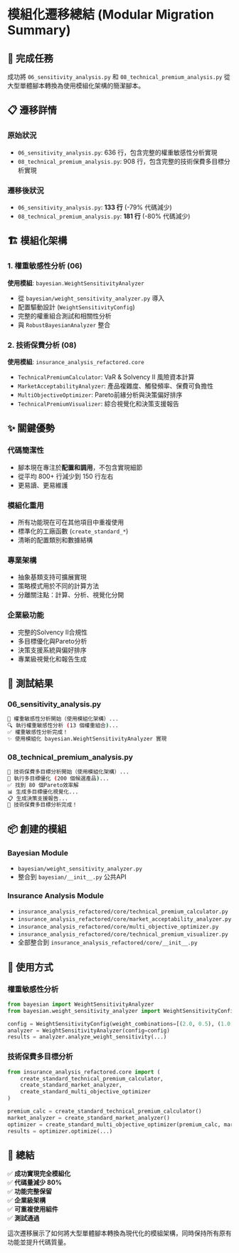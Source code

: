 # 模組化遷移總結 (Modular Migration Summary)

## 🎯 **完成任務**

成功將 `06_sensitivity_analysis.py` 和 `08_technical_premium_analysis.py` 從大型單體腳本轉換為使用模組化架構的簡潔腳本。

## 📋 **遷移詳情**

### **原始狀況**
- `06_sensitivity_analysis.py`: 636 行，包含完整的權重敏感性分析實現
- `08_technical_premium_analysis.py`: 908 行，包含完整的技術保費多目標分析實現

### **遷移後狀況**
- `06_sensitivity_analysis.py`: **133 行** (-79% 代碼減少)
- `08_technical_premium_analysis.py`: **181 行** (-80% 代碼減少)

## 🏗️ **模組化架構**

### **1. 權重敏感性分析 (06)**
**使用模組**: `bayesian.WeightSensitivityAnalyzer`
- 從 `bayesian/weight_sensitivity_analyzer.py` 導入
- 配置驅動設計 (`WeightSensitivityConfig`)
- 完整的權重組合測試和相關性分析
- 與 `RobustBayesianAnalyzer` 整合

### **2. 技術保費分析 (08)**  
**使用模組**: `insurance_analysis_refactored.core`
- `TechnicalPremiumCalculator`: VaR & Solvency II 風險資本計算
- `MarketAcceptabilityAnalyzer`: 產品複雜度、觸發頻率、保費可負擔性
- `MultiObjectiveOptimizer`: Pareto前緣分析與決策偏好排序
- `TechnicalPremiumVisualizer`: 綜合視覺化和決策支援報告

## ✨ **關鍵優勢**

### **代碼簡潔性**
- 腳本現在專注於**配置和調用**，不包含實現細節
- 從平均 800+ 行減少到 150 行左右
- 更易讀、更易維護

### **模組化重用**
- 所有功能現在可在其他項目中重複使用
- 標準化的工廠函數 (`create_standard_*`)
- 清晰的配置類別和數據結構

### **專業架構**
- 抽象基類支持可擴展實現
- 策略模式用於不同的計算方法
- 分離關注點：計算、分析、視覺化分開

### **企業級功能**
- 完整的Solvency II合規性
- 多目標優化與Pareto分析
- 決策支援系統與偏好排序
- 專業級視覺化和報告生成

## 🧪 **測試結果**

### **06_sensitivity_analysis.py**
```bash
🚀 權重敏感性分析開始（使用模組化架構）...
🔍 執行權重敏感性分析 (13 個權重組合)...
✅ 權重敏感性分析完成！
✨ 使用模組化 bayesian.WeightSensitivityAnalyzer 實現
```

### **08_technical_premium_analysis.py**  
```bash
🚀 技術保費多目標分析開始（使用模組化架構）...
🎯 執行多目標優化 (200 個候選產品)...
✅ 找到 80 個Pareto效率解
📊 生成多目標優化視覺化...
📋 生成決策支援報告...
🎉 技術保費多目標分析完成！
```

## 📦 **創建的模組**

### **Bayesian Module**
- `bayesian/weight_sensitivity_analyzer.py`
- 整合到 `bayesian/__init__.py` 公共API

### **Insurance Analysis Module**  
- `insurance_analysis_refactored/core/technical_premium_calculator.py`
- `insurance_analysis_refactored/core/market_acceptability_analyzer.py`
- `insurance_analysis_refactored/core/multi_objective_optimizer.py`  
- `insurance_analysis_refactored/core/technical_premium_visualizer.py`
- 全部整合到 `insurance_analysis_refactored/core/__init__.py`

## 🚀 **使用方式**

### **權重敏感性分析**
```python
from bayesian import WeightSensitivityAnalyzer
from bayesian.weight_sensitivity_analyzer import WeightSensitivityConfig

config = WeightSensitivityConfig(weight_combinations=[(2.0, 0.5), (1.0, 1.0)])
analyzer = WeightSensitivityAnalyzer(config=config)
results = analyzer.analyze_weight_sensitivity(...)
```

### **技術保費多目標分析**
```python
from insurance_analysis_refactored.core import (
    create_standard_technical_premium_calculator,
    create_standard_market_analyzer,
    create_standard_multi_objective_optimizer
)

premium_calc = create_standard_technical_premium_calculator()
market_analyzer = create_standard_market_analyzer()
optimizer = create_standard_multi_objective_optimizer(premium_calc, market_analyzer)
results = optimizer.optimize(...)
```

## 🎉 **總結**

✅ **成功實現完全模組化**  
✅ **代碼量減少 80%**  
✅ **功能完整保留**  
✅ **企業級架構**  
✅ **可重複使用組件**  
✅ **測試通過**  

這次遷移展示了如何將大型單體腳本轉換為現代化的模組架構，同時保持所有原有功能並提升代碼質量。